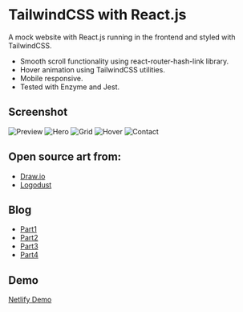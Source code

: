 # TailwindCSS with React.js

A mock website with React.js running in the frontend and styled with TailwindCSS. 

- Smooth scroll functionality using react-router-hash-link library.
- Hover animation using TailwindCSS utilities.
- Mobile responsive.
- Tested with Enzyme and Jest.

## Screenshot

![Preview](https://imgur.com/SJn86Bq.gif)
![Hero](https://imgur.com/RwRX6nb.jpg)
![Grid](https://imgur.com/QyUH8nd.jpg)
![Hover](https://imgur.com/uebluJP.gif)
![Contact](https://imgur.com/6MxUzlM.jpg)

## Open source art from:

- [Draw.io](https://drawkit.io)
- [Logodust](https://logodust.com)

## Blog 

- [Part1](https://lendeta.medium.com/tailwindcss-with-react-js-pt-1-4b54222c4e52)
- [Part2](https://medium.com/codex/tailwindcss-with-react-js-pt-2-f7135de03ecf)
- [Part3](https://lendeta.medium.com/tailwindcss-with-react-js-pt-3-d5c677125fb7)
- [Part4](https://lendeta.medium.com/tailwindcss-with-react-js-pt-4-6dcc3b0b043)

## Demo

[Netlify Demo](https://onboard-tailwind.netlify.app)